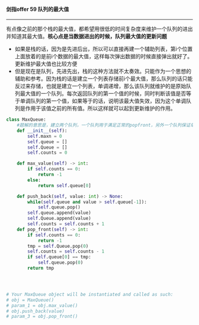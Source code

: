 #### 剑指offer 59  队列的最大值

-----

有点像之前的那个栈的最大值，都希望用很低的时间复杂度来维护一个队列的进出并知道其最大值。**核心点是当数据进出的时候，队列最大值的更新问题**

- 如果是栈的话，因为是先进后出，所以可以直接再建一个辅助列表，第i个位置上面放着的是前i个数据的最大值，这样每次弹出数据的时候直接弹出就好了。更新维护最大值也比较方便
- 但是现在是队列，先进先出，栈的这种方法就不太奏效。只能作为一个思想的辅助和参考。因为栈的话是建立一个列表存储前i个最大值，那么队列的话只能反过来存储，也就是建立一个列表，单调递增，那么该队列就维护的是原始队列最大值的一个队列。每次返回队列的第一个值的时候，同时判断该值是否等于单调队列的第一个值，如果等于的话，说明该最大值失效，因为这个单调队列是作用于该值之前的所有值。所以这样就可以起到更新维护的作用。



```python
class MaxQueue:
    #题解的意思是，建立两个队列，一个队列用于满足正常的popfront，另外一个队列保证单调性，
    def __init__(self):
        self.maxn = 0
        self.queue = []
        self.Queue = []
        self.counts = 0

    def max_value(self) -> int:
        if self.counts == 0:
            return -1
        else:
            return self.queue[0]

    def push_back(self, value: int) -> None:
        while(self.queue and value > self.queue[-1]):
            self.queue.pop()
        self.queue.append(value)
        self.Queue.append(value)
        self.counts = self.counts + 1
    def pop_front(self) -> int:
        if self.counts == 0:
            return -1
        tmp = self.Queue.pop(0)
        self.counts = self.counts - 1
        if self.queue[0] == tmp:
            self.queue.pop(0)
        return tmp




# Your MaxQueue object will be instantiated and called as such:
# obj = MaxQueue()
# param_1 = obj.max_value()
# obj.push_back(value)
# param_3 = obj.pop_front()
```

